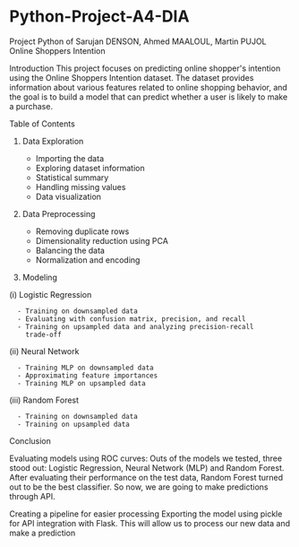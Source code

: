# Python-Project-A4-DIA
Project Python of Sarujan DENSON, Ahmed MAALOUL, Martin PUJOL Online Shoppers Intention

Introduction
This project focuses on predicting online shopper's intention using the Online Shoppers Intention dataset. The dataset provides information about various features related to online shopping behavior, and the goal is to build a model that can predict whether a user is likely to make a purchase.

Table of Contents

1. Data Exploration
   - Importing the data
   - Exploring dataset information
   - Statistical summary
   - Handling missing values
   - Data visualization
     
2. Data Preprocessing
   - Removing duplicate rows
   - Dimensionality reduction using PCA
   - Balancing the data
   - Normalization and encoding

3. Modeling

(i) Logistic Regression

      - Training on downsampled data
      - Evaluating with confusion matrix, precision, and recall
      - Training on upsampled data and analyzing precision-recall 
        trade-off
        
(ii) Neural Network
  
      - Training MLP on downsampled data
      - Approximating feature importances
      - Training MLP on upsampled data
      
(iii) Random Forest
  
      - Training on downsampled data
      - Training on upsampled data

Conclusion

Evaluating models using ROC curves:
Outs of the models we tested, three stood out: Logistic Regression, Neural Network (MLP) and Random Forest. After evaluating their performance on the test data, Random Forest turned out to be the best classifier. So now, we are going to make predictions through API.

Creating a pipeline for easier processing
Exporting the model using pickle for API integration with Flask. This will allow us to process our new data and make a prediction
